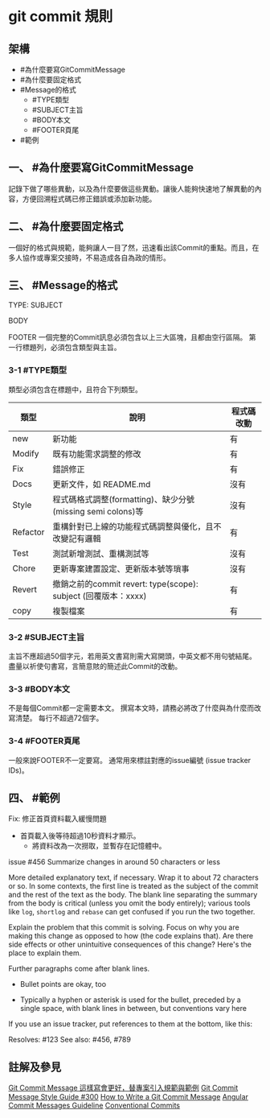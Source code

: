 # git commit 規則

## 架構
- #為什麼要寫GitCommitMessage
- #為什麼要固定格式
- #Message的格式
    - #TYPE類型
    - #SUBJECT主旨
    - #BODY本文
    - #FOOTER頁尾
- #範例

## 一、 #為什麼要寫GitCommitMessage
記錄下做了哪些異動，以及為什麼要做這些異動。讓後人能夠快速地了解異動的內容，方便回溯程式碼已修正錯誤或添加新功能。

## 二、 #為什麼要固定格式
一個好的格式與規範，能夠讓人一目了然，迅速看出該Commit的重點。而且，在多人協作或專案交接時，不易造成各自為政的情形。

## 三、 #Message的格式
TYPE: SUBJECT

BODY

FOOTER
一個完整的Commit訊息必須包含以上三大區塊，且都由空行區隔。
第一行標題列，必須包含類型與主旨。

### 3-1 #TYPE類型
類型必須包含在標題中，且符合下列類型。

| 類型 | 說明 | 程式碼改動 |
| ----- | ----- | ----- |
| new | 新功能 | 有 |
| Modify | 既有功能需求調整的修改 | 有 |
| Fix | 錯誤修正 | 有 |
| Docs | 更新文件，如 README.md | 沒有 |
| Style | 程式碼格式調整(formatting)、缺少分號(missing semi colons)等 | 沒有 |
| Refactor | 重構針對已上線的功能程式碼調整與優化，且不改變記有邏輯 | 有 |
| Test | 測試新增測試、重構測試等 | 沒有 |
| Chore | 更新專案建置設定、更新版本號等瑣事 | 沒有 |
| Revert | 撤銷之前的commit revert: type(scope): subject (回覆版本：xxxx) | 有 |
| copy | 複製檔案 | 有 |

### 3-2 #SUBJECT主旨
主旨不應超過50個字元，若用英文書寫則需大寫開頭，中英文都不用句號結尾。
盡量以祈使句書寫，言簡意賅的簡述此Commit的改動。

### 3-3 #BODY本文
不是每個Commit都一定需要本文。
撰寫本文時，請務必將改了什麼與為什麼而改寫清楚。
每行不超過72個字。

### 3-4 #FOOTER頁尾
一般來說FOOTER不一定要寫。
通常用來標註對應的issue編號 (issue tracker IDs)。

## 四、 #範例
Fix: 修正首頁資料載入緩慢問題

- 首頁載入後等待超過10秒資料才顯示。
    - 將資料改為一次撈取，並暫存在記憶體中。

issue #456
Summarize changes in around 50 characters or less

More detailed explanatory text, if necessary. Wrap it to about 72
characters or so. In some contexts, the first line is treated as the
subject of the commit and the rest of the text as the body. The
blank line separating the summary from the body is critical (unless
you omit the body entirely); various tools like `log`, `shortlog`
and `rebase` can get confused if you run the two together.

Explain the problem that this commit is solving. Focus on why you
are making this change as opposed to how (the code explains that).
Are there side effects or other unintuitive consequences of this
change? Here's the place to explain them.

Further paragraphs come after blank lines.

 - Bullet points are okay, too

 - Typically a hyphen or asterisk is used for the bullet, preceded
   by a single space, with blank lines in between, but conventions
   vary here

If you use an issue tracker, put references to them at the bottom,
like this:

Resolves: #123
See also: #456, #789

## 註解及參見
[Git Commit Message 這樣寫會更好，替專案引入規範與範例](https://wadehuanglearning.blogspot.com/2019/05/commit-commit-commit-why-what-commit.html)
[Git Commit Message Style Guide #300](https://github.com/android/architecture-samples/issues/300)
[How to Write a Git Commit Message](https://cbea.ms/git-commit/)
[Angular Commit Messages Guideline](https://github.com/angular/angular/blob/22b96b9/CONTRIBUTING.md#commit)
[Conventional Commits](https://www.conventionalcommits.org/en/v1.0.0/)